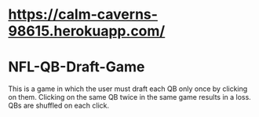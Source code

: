 # https://calm-caverns-98615.herokuapp.com/


# NFL-QB-Draft-Game
This is a game in which the user must draft each QB only once by clicking on them. Clicking on the same QB twice in the same game results in a loss. QBs are shuffled on each click.
